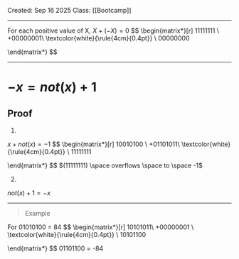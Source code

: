 Created: Sep 16 2025
Class: [[Bootcamp]] 
- - -
For each positive value of  X, $X + (-X) = 0$
$$
\begin{matrix*}[r]
11111111 \\
+00000001\\
\textcolor{white}{\rule{4cm}{0.4pt}}
\\
00000000

\end{matrix*}
$$
- - -
# $-x = not(x) +1$
## Proof
1. 
$x + not(x) = -1$
$$
\begin{matrix*}[r]
10010100 \\
+01101011\\
\textcolor{white}{\rule{4cm}{0.4pt}}
\\
11111111

\end{matrix*}
$$
$(11111111) \space overflows \space  to \space -1$

2. 
$not(x) +1 = -x$

- - -

> Example 

For 01010100 = 84 
$$
\begin{matrix*}[r]
10101011\\
+00000001 \\
\textcolor{white}{\rule{4cm}{0.4pt}}
\\
10101100

\end{matrix*}
$$
01101100 = -84